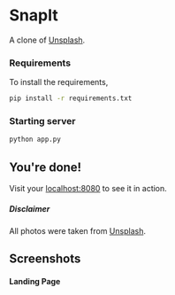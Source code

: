 # SnapIt

A clone of [Unsplash](https://unsplash.com).

### Requirements

To install the requirements,

```bash
pip install -r requirements.txt
```

### Starting server

```bash
python app.py
```

## You're done!

Visit your [localhost:8080](https://localhost:8080) to see it in action.

##### Disclaimer
All photos were taken from [Unsplash](https://unsplash.com).

## Screenshots

#### Landing Page

